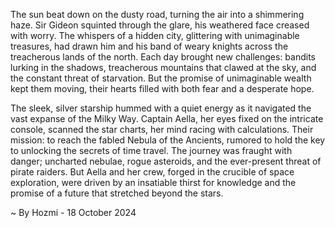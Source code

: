 
The sun beat down on the dusty road, turning the air into a shimmering haze.  Sir Gideon squinted through the glare, his weathered face creased with worry.  The whispers of a hidden city, glittering with unimaginable treasures, had drawn him and his band of weary knights across the treacherous lands of the north.  Each day brought new challenges: bandits lurking in the shadows, treacherous mountains that clawed at the sky, and the constant threat of starvation.  But the promise of unimaginable wealth kept them moving, their hearts filled with both fear and a desperate hope.

The sleek, silver starship hummed with a quiet energy as it navigated the vast expanse of the Milky Way. Captain Aella, her eyes fixed on the intricate console, scanned the star charts, her mind racing with calculations.  Their mission: to reach the fabled Nebula of the Ancients, rumored to hold the key to unlocking the secrets of time travel.  The journey was fraught with danger;  uncharted nebulae, rogue asteroids, and the ever-present threat of pirate raiders. But Aella and her crew, forged in the crucible of space exploration, were driven by an insatiable thirst for knowledge and the promise of a future that stretched beyond the stars. 

~ By Hozmi - 18 October 2024
